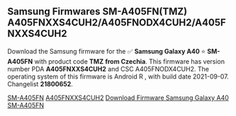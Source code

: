 <h2>Samsung Firmwares SM-A405FN(TMZ) A405FNXXS4CUH2/A405FNODX4CUH2/A405FNXXS4CUH2</h2>
Download the Samsung firmware for the ✅ <strong>Samsung Galaxy A40 </strong> ⭐ <strong>SM-A405FN</strong> with product code <strong>TMZ</strong> <strong> from Czechia</strong>. This firmware has version number PDA <strong>A405FNXXS4CUH2</strong> and CSC A405FNODX4CUH2. The operating system of this firmware is Android R , with build date 2021-09-07. Changelist <strong>21800652</strong>.


[SM-A405FN](https://samfirm.shop/samsung/model/SM-A405FN)
[A405FNXXS4CUH2](https://samfirm.shop/samsung/pda/A405FNXXS4CUH2)
[Download Firmware Samsung Galaxy A40 SM-A405FN](https://samfirm.shop/samsung/firmware/454347)
